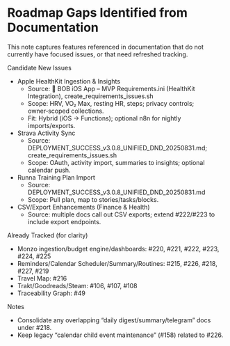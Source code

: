 # Roadmap Gaps Identified from Documentation

This note captures features referenced in documentation that do not currently have focused issues, or that need refreshed tracking.

Candidate New Issues
- Apple HealthKit Ingestion & Insights
  - Source: 📱 BOB iOS App – MVP Requirements.ini (HealthKit Integration), create_requirements_issues.sh
  - Scope: HRV, VO₂ Max, resting HR, steps; privacy controls; owner‑scoped collections.
  - Fit: Hybrid (iOS → Functions); optional n8n for nightly imports/exports.
- Strava Activity Sync
  - Source: DEPLOYMENT_SUCCESS_v3.0.8_UNIFIED_DND_20250831.md; create_requirements_issues.sh
  - Scope: OAuth, activity import, summaries to insights; optional calendar push.
- Runna Training Plan Import
  - Source: DEPLOYMENT_SUCCESS_v3.0.8_UNIFIED_DND_20250831.md
  - Scope: Pull plan, map to stories/tasks/blocks.
- CSV/Export Enhancements (Finance & Health)
  - Source: multiple docs call out CSV exports; extend #222/#223 to include export endpoints.

Already Tracked (for clarity)
- Monzo ingestion/budget engine/dashboards: #220, #221, #222, #223, #224, #225
- Reminders/Calendar Scheduler/Summary/Routines: #215, #226, #218, #227, #219
- Travel Map: #216
- Trakt/Goodreads/Steam: #106, #107, #108
- Traceability Graph: #49

Notes
- Consolidate any overlapping “daily digest/summary/telegram” docs under #218.
- Keep legacy “calendar child event maintenance” (#158) related to #226.

